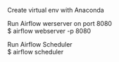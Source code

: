 Create virtual env with Anaconda

Run Airflow werserver on port 8080 \
$ airflow webserver -p 8080

Run Airflow Scheduler \
$ airflow scheduler
